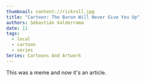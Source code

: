 ```yaml
---
thumbnail: content://rickroll.jpg
title: "Cartoon: The Baron Will Never Give You Up"
authors: Sebastián Valderrama
date: 11
tags:
  - local
  - cartoon
  - series
Series: Cartoons And Artwork
---
```


This was a meme and now it's an article.

